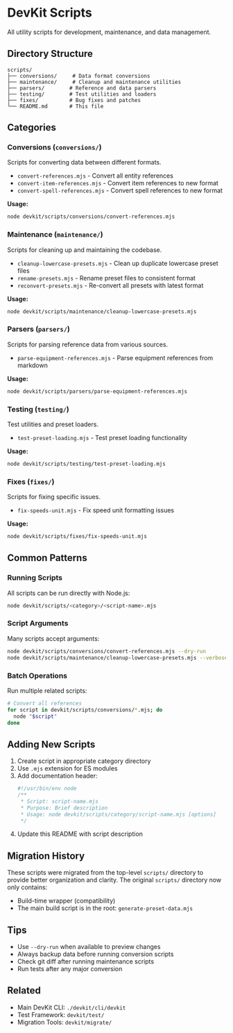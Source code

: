 # DevKit Scripts

All utility scripts for development, maintenance, and data management.

## Directory Structure

```
scripts/
├── conversions/     # Data format conversions
├── maintenance/     # Cleanup and maintenance utilities
├── parsers/        # Reference and data parsers
├── testing/        # Test utilities and loaders
├── fixes/          # Bug fixes and patches
└── README.md       # This file
```

## Categories

### Conversions (`conversions/`)
Scripts for converting data between different formats.

- `convert-references.mjs` - Convert all entity references
- `convert-item-references.mjs` - Convert item references to new format
- `convert-spell-references.mjs` - Convert spell references to new format

**Usage:**
```bash
node devkit/scripts/conversions/convert-references.mjs
```

### Maintenance (`maintenance/`)
Scripts for cleaning up and maintaining the codebase.

- `cleanup-lowercase-presets.mjs` - Clean up duplicate lowercase preset files
- `rename-presets.mjs` - Rename preset files to consistent format
- `reconvert-presets.mjs` - Re-convert all presets with latest format

**Usage:**
```bash
node devkit/scripts/maintenance/cleanup-lowercase-presets.mjs
```

### Parsers (`parsers/`)
Scripts for parsing reference data from various sources.

- `parse-equipment-references.mjs` - Parse equipment references from markdown

**Usage:**
```bash
node devkit/scripts/parsers/parse-equipment-references.mjs
```

### Testing (`testing/`)
Test utilities and preset loaders.

- `test-preset-loading.mjs` - Test preset loading functionality

**Usage:**
```bash
node devkit/scripts/testing/test-preset-loading.mjs
```

### Fixes (`fixes/`)
Scripts for fixing specific issues.

- `fix-speeds-unit.mjs` - Fix speed unit formatting issues

**Usage:**
```bash
node devkit/scripts/fixes/fix-speeds-unit.mjs
```

## Common Patterns

### Running Scripts
All scripts can be run directly with Node.js:
```bash
node devkit/scripts/<category>/<script-name>.mjs
```

### Script Arguments
Many scripts accept arguments:
```bash
node devkit/scripts/conversions/convert-references.mjs --dry-run
node devkit/scripts/maintenance/cleanup-lowercase-presets.mjs --verbose
```

### Batch Operations
Run multiple related scripts:
```bash
# Convert all references
for script in devkit/scripts/conversions/*.mjs; do
  node "$script"
done
```

## Adding New Scripts

1. Create script in appropriate category directory
2. Use `.mjs` extension for ES modules
3. Add documentation header:
   ```javascript
   #!/usr/bin/env node
   /**
    * Script: script-name.mjs
    * Purpose: Brief description
    * Usage: node devkit/scripts/category/script-name.mjs [options]
    */
   ```
4. Update this README with script description

## Migration History

These scripts were migrated from the top-level `scripts/` directory to provide better organization and clarity. The original `scripts/` directory now only contains:
- Build-time wrapper (compatibility)
- The main build script is in the root: `generate-preset-data.mjs`

## Tips

- Use `--dry-run` when available to preview changes
- Always backup data before running conversion scripts
- Check git diff after running maintenance scripts
- Run tests after any major conversion

## Related

- Main DevKit CLI: `./devkit/cli/devkit`
- Test Framework: `devkit/test/`
- Migration Tools: `devkit/migrate/`